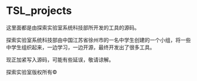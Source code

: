 # TSL_projects
这里面都是由探索实验室系统科技部所开发的工具的源码。

探索实验室系统科技部由中国江苏省徐州市的一名中学生创建的一个小组，将一些中学生组织起来，一边学习，一边开源，最终开发出了很多工具。

现正加紧写入源码，可能有些延误，敬请谅解。

探索实验室版权所有©️
